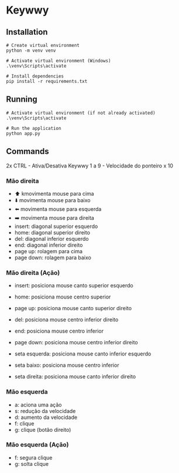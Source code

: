 # Keywwy

## Installation

```shell
# Create virtual environment
python -m venv venv

# Activate virtual environment (Windows)
.\venv\Scripts\activate

# Install dependencies
pip install -r requirements.txt
```

## Running

```shell
# Activate virtual environment (if not already activated)
.\venv\Scripts\activate

# Run the application
python app.py
```


## Commands

2x CTRL - Ativa/Desativa Keywwy
1 a 9 - Velocidade do ponteiro x 10

### Mão direita

- :arrow_up: kmovimenta mouse para cima
- :arrow_down: movimenta mouse para baixo
- :arrow_left: movimenta mouse para esquerda
- :arrow_right: movimenta mouse para direita
- insert: diagonal superior esquerdo
- home: diagonal superior direito
- del: diagonal inferior esquerdo
- end: diagonal inferior direito
- page up: rolagem para cima
- page down: rolagem para baixo

### Mão direita (Ação)

- insert: posiciona mouse canto superior esquerdo
- home: posiciona mouse centro superior
- page up: posiciona mouse canto superior direito

- del: posiciona mouse centro inferior direito
- end: posiciona mouse centro inferior
- page down: posiciona mouse centro inferior direito

- seta esquerda: posiciona mouse canto inferior esquerdo
- seta baixo: posiciona mouse centro inferior
- seta direita: posiciona mouse canto inferior direito

### Mão esquerda

- a: aciona uma ação
- s: redução da velocidade
- d: aumento da velocidade
- f: clique
- g: clique (botão direito)

### Mão esquerda (Ação)

- f: segura clique
- g: solta clique

